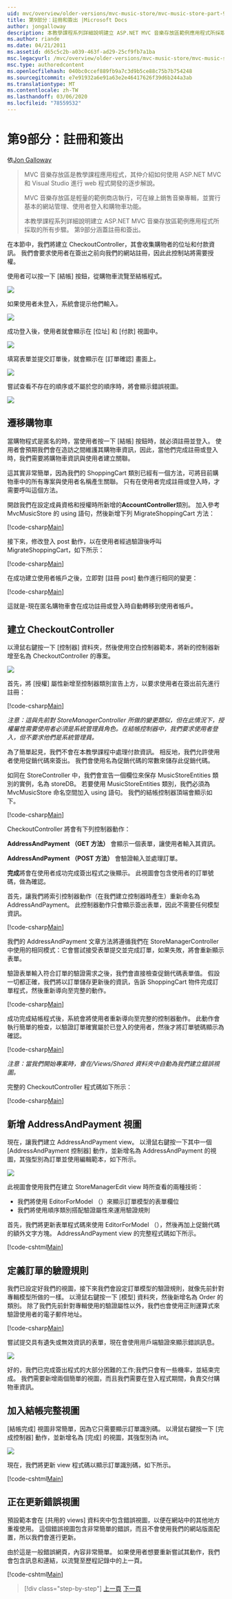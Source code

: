 ```yaml
---
uid: mvc/overview/older-versions/mvc-music-store/mvc-music-store-part-9
title: 第9部分：註冊和簽出 |Microsoft Docs
author: jongalloway
description: 本教學課程系列詳細說明建立 ASP.NET MVC 音樂存放區範例應用程式所採取的所有步驟。 第9部分涵蓋註冊和簽出。
ms.author: riande
ms.date: 04/21/2011
ms.assetid: d65c5c2b-a039-463f-ad29-25cf9fb7a1ba
msc.legacyurl: /mvc/overview/older-versions/mvc-music-store/mvc-music-store-part-9
msc.type: authoredcontent
ms.openlocfilehash: 040bc0ccef889fb9a7c3d9b5ce88c75b7b754248
ms.sourcegitcommit: e7e91932a6e91a63e2e46417626f39d6b244a3ab
ms.translationtype: MT
ms.contentlocale: zh-TW
ms.lasthandoff: 03/06/2020
ms.locfileid: "78559532"
---
```

# <a name="part-9-registration-and-checkout"></a>第9部分：註冊和簽出

依[Jon Galloway](https://github.com/jongalloway)

> MVC 音樂存放區是教學課程應用程式，其仲介紹如何使用 ASP.NET MVC 和 Visual Studio 進行 web 程式開發的逐步解說。  
>   
> MVC 音樂存放區是輕量的範例商店執行，可在線上銷售音樂專輯，並實行基本的網站管理、使用者登入和購物車功能。  
>   
> 本教學課程系列詳細說明建立 ASP.NET MVC 音樂存放區範例應用程式所採取的所有步驟。 第9部分涵蓋註冊和簽出。

在本節中，我們將建立 CheckoutController，其會收集購物者的位址和付款資訊。 我們會要求使用者在簽出之前向我們的網站註冊，因此此控制站將需要授權。

使用者可以按一下 [結帳] 按鈕，從購物車流覽至結帳程式。

![](mvc-music-store-part-9/_static/image1.jpg)

如果使用者未登入，系統會提示他們輸入。

![](mvc-music-store-part-9/_static/image1.png)

成功登入後，使用者就會顯示在 [位址] 和 [付款] 視圖中。

![](mvc-music-store-part-9/_static/image2.png)

填寫表單並提交訂單後，就會顯示在 [訂單確認] 畫面上。

![](mvc-music-store-part-9/_static/image3.png)

嘗試查看不存在的順序或不屬於您的順序時，將會顯示錯誤視圖。

![](mvc-music-store-part-9/_static/image4.png)

## <a name="migrating-the-shopping-cart"></a>遷移購物車

當購物程式是匿名的時，當使用者按一下 [結帳] 按鈕時，就必須註冊並登入。 使用者會預期我們會在造訪之間維護其購物車資訊，因此，當他們完成註冊或登入時，我們需要將購物車資訊與使用者建立關聯。

這其實非常簡單，因為我們的 ShoppingCart 類別已經有一個方法，可將目前購物車中的所有專案與使用者名稱產生關聯。 只有在使用者完成註冊或登入時，才需要呼叫這個方法。

開啟我們在設定成員資格和授權時所新增的**AccountController**類別。 加入參考 MvcMusicStore 的 using 語句，然後新增下列 MigrateShoppingCart 方法：

[!code-csharp[Main](mvc-music-store-part-9/samples/sample1.cs)]

接下來，修改登入 post 動作，以在使用者經過驗證後呼叫 MigrateShoppingCart，如下所示：

[!code-csharp[Main](mvc-music-store-part-9/samples/sample2.cs)]

在成功建立使用者帳戶之後，立即對 [註冊 post] 動作進行相同的變更：

[!code-csharp[Main](mvc-music-store-part-9/samples/sample3.cs)]

這就是-現在匿名購物車會在成功註冊或登入時自動轉移到使用者帳戶。

## <a name="creating-the-checkoutcontroller"></a>建立 CheckoutController

以滑鼠右鍵按一下 [控制器] 資料夾，然後使用空白控制器範本，將新的控制器新增至名為 CheckoutController 的專案。

![](mvc-music-store-part-9/_static/image5.png)

首先，將 [授權] 屬性新增至控制器類別宣告上方，以要求使用者在簽出前先進行註冊：

[!code-csharp[Main](mvc-music-store-part-9/samples/sample4.cs)]

*注意：這與先前對 StoreManagerController 所做的變更類似，但在此情況下，授權屬性需要使用者必須是系統管理員角色。在結帳控制器中，我們要求使用者登入，但不要求他們是系統管理員。*

為了簡單起見，我們不會在本教學課程中處理付款資訊。 相反地，我們允許使用者使用促銷代碼來簽出。 我們會使用名為促銷代碼的常數來儲存此促銷代碼。

如同在 StoreController 中，我們會宣告一個欄位來保存 MusicStoreEntities 類別的實例，名為 storeDB。 若要使用 MusicStoreEntities 類別，我們必須為 MvcMusicStore 命名空間加入 using 語句。 我們的結帳控制器頂端會顯示如下。

[!code-csharp[Main](mvc-music-store-part-9/samples/sample5.cs)]

CheckoutController 將會有下列控制器動作：

**AddressAndPayment （GET 方法）** 會顯示一個表單，讓使用者輸入其資訊。

**AddressAndPayment （POST 方法）** 會驗證輸入並處理訂單。

**完成**將會在使用者成功完成簽出程式之後顯示。 此視圖會包含使用者的訂單號碼，做為確認。

首先，讓我們將索引控制器動作（在我們建立控制器時產生）重新命名為 AddressAndPayment。 此控制器動作只會顯示簽出表單，因此不需要任何模型資訊。

[!code-csharp[Main](mvc-music-store-part-9/samples/sample6.cs)]

我們的 AddressAndPayment 文章方法將遵循我們在 StoreManagerController 中使用的相同模式：它會嘗試接受表單提交並完成訂單，如果失敗，將會重新顯示表單。

驗證表單輸入符合訂單的驗證需求之後，我們會直接檢查促銷代碼表單值。 假設一切都正確，我們將以訂單儲存更新後的資訊，告訴 ShoppingCart 物件完成訂單程式，然後重新導向至完整的動作。

[!code-csharp[Main](mvc-music-store-part-9/samples/sample7.cs)]

成功完成結帳程式後，系統會將使用者重新導向至完整的控制器動作。 此動作會執行簡單的檢查，以驗證訂單確實屬於已登入的使用者，然後才將訂單號碼顯示為確認。

[!code-csharp[Main](mvc-music-store-part-9/samples/sample8.cs)]

*注意：當我們開始專案時，會在/Views/Shared 資料夾中自動為我們建立錯誤視圖。*

完整的 CheckoutController 程式碼如下所示：

[!code-csharp[Main](mvc-music-store-part-9/samples/sample9.cs)]

## <a name="adding-the-addressandpayment-view"></a>新增 AddressAndPayment 視圖

現在，讓我們建立 AddressAndPayment view。 以滑鼠右鍵按一下其中一個 [AddressAndPayment 控制器] 動作，並新增名為 AddressAndPayment 的視圖，其強型別為訂單並使用編輯範本，如下所示。

![](mvc-music-store-part-9/_static/image6.png)

此視圖會使用我們在建立 StoreManagerEdit view 時所查看的兩種技術：

- 我們將使用 EditorForModel （）來顯示訂單模型的表單欄位
- 我們將使用順序類別搭配驗證屬性來運用驗證規則

首先，我們將更新表單程式碼來使用 EditorForModel （），然後再加上促銷代碼的額外文字方塊。 AddressAndPayment view 的完整程式碼如下所示。

[!code-cshtml[Main](mvc-music-store-part-9/samples/sample10.cshtml)]

## <a name="defining-validation-rules-for-the-order"></a>定義訂單的驗證規則

我們已設定好我們的視圖，接下來我們會設定訂單模型的驗證規則，就像先前針對專輯模型所做的一樣。 以滑鼠右鍵按一下 [模型] 資料夾，然後新增名為 Order 的類別。 除了我們先前針對專輯使用的驗證屬性以外，我們也會使用正則運算式來驗證使用者的電子郵件地址。

[!code-csharp[Main](mvc-music-store-part-9/samples/sample11.cs)]

嘗試提交具有遺失或無效資訊的表單，現在會使用用戶端驗證來顯示錯誤訊息。

![](mvc-music-store-part-9/_static/image7.png)

好的，我們已完成簽出程式的大部分困難的工作;我們只會有一些機率，並結束完成。 我們需要新增兩個簡單的視圖，而且我們需要在登入程式期間，負責交付購物車資訊。

## <a name="adding-the-checkout-complete-view"></a>加入結帳完整視圖

[結帳完成] 視圖非常簡單，因為它只需要顯示訂單識別碼。 以滑鼠右鍵按一下 [完成控制器] 動作，並新增名為 [完成] 的視圖，其強型別為 int。

![](mvc-music-store-part-9/_static/image8.png)

現在，我們將更新 view 程式碼以顯示訂單識別碼，如下所示。

[!code-cshtml[Main](mvc-music-store-part-9/samples/sample12.cshtml)]

## <a name="updating-the-error-view"></a>正在更新錯誤視圖

預設範本會在 [共用的 views] 資料夾中包含錯誤視圖，以便在網站中的其他地方重複使用。 這個錯誤視圖包含非常簡單的錯誤，而且不會使用我們的網站版面配置，所以我們會進行更新。

由於這是一般錯誤網頁，內容非常簡單。 如果使用者想要重新嘗試其動作，我們會包含訊息和連結，以流覽至歷程記錄中的上一頁。

[!code-cshtml[Main](mvc-music-store-part-9/samples/sample13.cshtml)]

> [!div class="step-by-step"]
> [上一頁](mvc-music-store-part-8.md)
> [下一頁](mvc-music-store-part-10.md)
